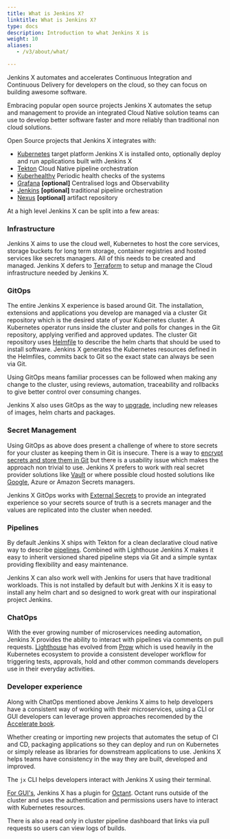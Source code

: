 ```yaml
---
title: What is Jenkins X?
linktitle: What is Jenkins X?
type: docs
description: Introduction to what Jenkins X is
weight: 10
aliases:
   - /v3/about/what/

---
```


Jenkins X automates and accelerates Continuous Integration and Continuous Delivery for developers on the cloud, so they can focus on building awesome software.
 
Embracing popular open source projects Jenkins X automates the setup and management to provide an integrated Cloud Native solution teams can use to develop better software faster and more reliably than traditional non cloud solutions.
 
Open Source projects that Jenkins X integrates with:
 
- [Kubernetes](https://kubernetes.io/) target platform Jenkins X is installed onto, optionally deploy and run applications built with Jenkins X
- [Tekton](https://tekton.dev/) Cloud Native pipeline orchestration
- [Kuberhealthy](https://github.com/kuberhealthy/kuberhealthy) Periodic health checks of the systems
- [Grafana](https://grafana.com) __[optional]__ Centralised logs and Observability
- [Jenkins](https://www.jenkins.io/) __[optional]__ traditional pipeline orchestration
- [Nexus](https://www.sonatype.com/nexus/repository-oss) __[optional]__ artifact repository
 
At a high level Jenkins X can be split into a few areas:

### Infrastructure

Jenkins X aims to use the cloud well, Kubernetes to host the core services, storage buckets for long term storage, container registries and hosted services like secrets managers. All of this needs to be created and managed.  Jenkins X defers to [Terraform](https://www.terraform.io/) to setup and manage the Cloud infrastructure needed by Jenkins X.
 
### GitOps

The entire Jenkins X experience is based around Git.  The installation, extensions and applications you develop are managed via a cluster Git repository which is the desired state of your Kubernetes cluster.  A Kubernetes operator runs inside the cluster and polls for changes in the Git repository, applying verified and approved updates.  The cluster Git repository uses [Helmfile](https://github.com/roboll/helmfile/) to describe the helm charts that should be used to install software.  Jenkins X generates the Kubernetes resources defined in the Helmfiles, commits back to Git so the exact state can always be seen via Git.

Using GitOps means familiar processes can be followed when making any change to the cluster, using reviews, automation, traceability and rollbacks to give better control over consuming changes.

Jenkins X also uses GitOps as the way to [upgrade](/v3/admin/setup/upgrades), including new releases of images, helm charts and packages.

### Secret Management
 
Using GitOps as above does present a challenge of where to store secrets for your cluster as keeping them in Git is insecure.  There is a way to [encrypt secrets and store them in Git](https://github.com/bitnami-labs/sealed-secrets) but there is a usability issue which makes the approach non trivial to use.  Jenkins X prefers to work with real secret provider solutions like [Vault](https://www.vaultproject.io/) or where possible cloud hosted solutions like [Google](https://cloud.google.com/secret-manager), Azure or Amazon Secrets managers.
 
Jenkins X GitOps works with [External Secrets](https://github.com/external-secrets/kubernetes-external-secrets) to provide an integrated experience so your secrets source of truth is a secrets manager and the values are replicated into the cluster when needed.
 
### Pipelines
 
By default Jenkins X ships with Tekton for a clean declarative cloud native way to describe [pipelines](/v3/develop/pipelines/).  Combined with Lighthouse Jenkins X makes it easy to inherit versioned shared pipeline steps via Git and a simple syntax providing flexibility and easy maintenance.
 
Jenkins X can also work well with Jenkins for users that have traditional workloads.  This is not installed by default but with Jenkins X it is easy to install any helm chart and so designed to work great with our inspirational project Jenkins.
 
### ChatOps
 
With the ever growing number of microservices needing automation, Jenkins X provides the ability to interact with pipelines via comments on pull requests.  [Lighthouse](https://github.com/jenkins-x/lighthouse) has evolved from [Prow](https://github.com/kubernetes/test-infra/tree/master/prow#) which is used heavily in the Kubernetes ecosystem to provide a consistent developer workflow for triggering tests, approvals, hold and other common commands developers use in their everyday activities.

### Developer experience

Along with ChatOps mentioned above Jenkins X aims to help developers have a consistent way of working with their microservices, using a CLI or GUI developers can leverage proven approaches recomended by the [Accelerate book](https://www.amazon.co.uk/Accelerate-Software-Performing-Technology-Organizations/dp/1942788339).

Whether creating or importing new projects that automates the setup of CI and CD, packaging applications so they can deploy and run on Kubernetes or simply release as libraries for downstream applications to use.  Jenkins X helps teams have consistency in the way they are built, developed and improved.

The `jx` CLI helps developers interact with Jenkins X using their terminal.

[For GUI's](/v3/develop/ui), Jenkins X has a plugin for [Octant](https://octant.dev/).  Octant runs outside of the cluster and uses the authentication and permissions users have to interact with Kubernetes resources.
 
There is also a read only in cluster pipeline dashboard that links via pull requests so users can view logs of builds.
